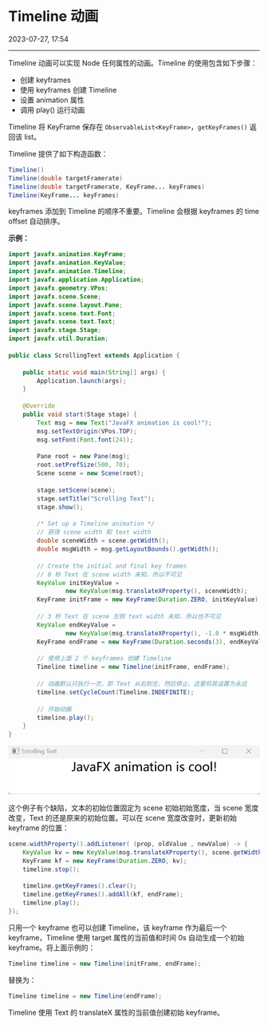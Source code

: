 # Timeline 动画

2023-07-27, 17:54
****
Timeline 动画可以实现 Node 任何属性的动画。Timeline 的使用包含如下步骤：

- 创建 keyframes
- 使用 keyframes 创建 Timeline
- 设置 animation 属性
- 调用 play() 运行动画

Timeline 将 KeyFrame 保存在 `ObservableList<KeyFrame>`，`getKeyFrames()` 返回该 list。

Timeline 提供了如下构造函数：

```java
Timeline()
Timeline(double targetFramerate)
Timeline(double targetFramerate, KeyFrame... keyFrames)
Timeline(KeyFrame... keyFrames)
```

keyframes 添加到 Timeline 的顺序不重要。Timeline 会根据 keyframes 的 time offset 自动排序。

**示例：** 

```java
import javafx.animation.KeyFrame;
import javafx.animation.KeyValue;
import javafx.animation.Timeline;
import javafx.application.Application;
import javafx.geometry.VPos;
import javafx.scene.Scene;
import javafx.scene.layout.Pane;
import javafx.scene.text.Font;
import javafx.scene.text.Text;
import javafx.stage.Stage;
import javafx.util.Duration;

public class ScrollingText extends Application {

    public static void main(String[] args) {
        Application.launch(args);
    }

    @Override
    public void start(Stage stage) {
        Text msg = new Text("JavaFX animation is cool!");
        msg.setTextOrigin(VPos.TOP);
        msg.setFont(Font.font(24));

        Pane root = new Pane(msg);
        root.setPrefSize(500, 70);
        Scene scene = new Scene(root);

        stage.setScene(scene);
        stage.setTitle("Scrolling Text");
        stage.show();

        /* Set up a Timeline animation */
        // 获得 scene width 和 text width
        double sceneWidth = scene.getWidth();
        double msgWidth = msg.getLayoutBounds().getWidth();

        // Create the initial and final key frames
        // 0 秒 Text 在 scene width 未知，所以不可见
        KeyValue initKeyValue =
                new KeyValue(msg.translateXProperty(), sceneWidth);
        KeyFrame initFrame = new KeyFrame(Duration.ZERO, initKeyValue);

        // 3 秒 Text 在 scene 左侧 text width 未知，所以也不可见
        KeyValue endKeyValue =
                new KeyValue(msg.translateXProperty(), -1.0 * msgWidth);
        KeyFrame endFrame = new KeyFrame(Duration.seconds(3), endKeyValue);

        // 使用上面 2 个 keyframes 创建 Timeline
        Timeline timeline = new Timeline(initFrame, endFrame);

        // 动画默认只执行一次，即 Text 从右到左，然后停止，这里将其设置为永远
        timeline.setCycleCount(Timeline.INDEFINITE);

        // 开始动画
        timeline.play();
    }
}
```

![|450](images/ani1.gif)

这个例子有个缺陷，文本的初始位置固定为 scene 初始初始宽度，当 scene 宽度改变，Text 的还是原来的初始位置。可以在 scene 宽度改变时，更新初始 keyframe 的位置：

```java
scene.widthProperty().addListener( (prop, oldValue , newValue) -> {
    KeyValue kv = new KeyValue(msg.translateXProperty(), scene.getWidth());
    KeyFrame kf = new KeyFrame(Duration.ZERO, kv);
    timeline.stop();
    
    timeline.getKeyFrames().clear();
    timeline.getKeyFrames().addAll(kf, endFrame);
    timeline.play();
});
```

只用一个 keyframe 也可以创建 Timeline，该 keyframe 作为最后一个 keyframe，Timeline 使用 target 属性的当前值和时间 0s 自动生成一个初始 keyframe。将上面示例的：

```java
Timeline timeline = new Timeline(initFrame, endFrame);
```

替换为：

```java
Timeline timeline = new Timeline(endFrame);
```

Timeline 使用 Text 的 translateX 属性的当前值创建初始 keyframe。
